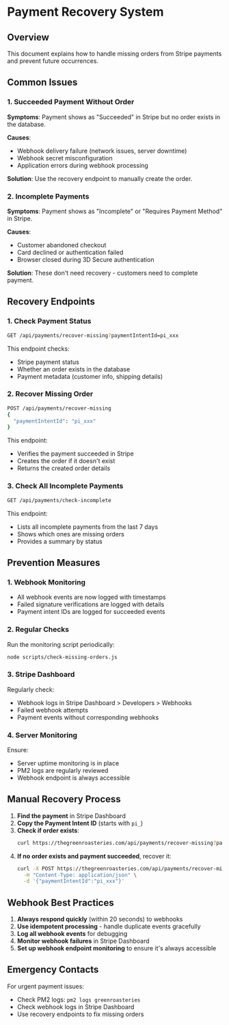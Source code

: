 # Payment Recovery System

## Overview
This document explains how to handle missing orders from Stripe payments and prevent future occurrences.

## Common Issues

### 1. Succeeded Payment Without Order
**Symptoms**: Payment shows as "Succeeded" in Stripe but no order exists in the database.

**Causes**:
- Webhook delivery failure (network issues, server downtime)
- Webhook secret misconfiguration
- Application errors during webhook processing

**Solution**: Use the recovery endpoint to manually create the order.

### 2. Incomplete Payments
**Symptoms**: Payment shows as "Incomplete" or "Requires Payment Method" in Stripe.

**Causes**:
- Customer abandoned checkout
- Card declined or authentication failed
- Browser closed during 3D Secure authentication

**Solution**: These don't need recovery - customers need to complete payment.

## Recovery Endpoints

### 1. Check Payment Status
```bash
GET /api/payments/recover-missing?paymentIntentId=pi_xxx
```

This endpoint checks:
- Stripe payment status
- Whether an order exists in the database
- Payment metadata (customer info, shipping details)

### 2. Recover Missing Order
```bash
POST /api/payments/recover-missing
{
  "paymentIntentId": "pi_xxx"
}
```

This endpoint:
- Verifies the payment succeeded in Stripe
- Creates the order if it doesn't exist
- Returns the created order details

### 3. Check All Incomplete Payments
```bash
GET /api/payments/check-incomplete
```

This endpoint:
- Lists all incomplete payments from the last 7 days
- Shows which ones are missing orders
- Provides a summary by status

## Prevention Measures

### 1. Webhook Monitoring
- All webhook events are now logged with timestamps
- Failed signature verifications are logged with details
- Payment intent IDs are logged for succeeded events

### 2. Regular Checks
Run the monitoring script periodically:
```bash
node scripts/check-missing-orders.js
```

### 3. Stripe Dashboard
Regularly check:
- Webhook logs in Stripe Dashboard > Developers > Webhooks
- Failed webhook attempts
- Payment events without corresponding webhooks

### 4. Server Monitoring
Ensure:
- Server uptime monitoring is in place
- PM2 logs are regularly reviewed
- Webhook endpoint is always accessible

## Manual Recovery Process

1. **Find the payment** in Stripe Dashboard
2. **Copy the Payment Intent ID** (starts with `pi_`)
3. **Check if order exists**:
   ```bash
   curl https://thegreenroasteries.com/api/payments/recover-missing?paymentIntentId=pi_xxx
   ```
4. **If no order exists and payment succeeded**, recover it:
   ```bash
   curl -X POST https://thegreenroasteries.com/api/payments/recover-missing \
     -H "Content-Type: application/json" \
     -d '{"paymentIntentId":"pi_xxx"}'
   ```

## Webhook Best Practices

1. **Always respond quickly** (within 20 seconds) to webhooks
2. **Use idempotent processing** - handle duplicate events gracefully
3. **Log all webhook events** for debugging
4. **Monitor webhook failures** in Stripe Dashboard
5. **Set up webhook endpoint monitoring** to ensure it's always accessible

## Emergency Contacts

For urgent payment issues:
- Check PM2 logs: `pm2 logs greenroasteries`
- Check webhook logs in Stripe Dashboard
- Use recovery endpoints to fix missing orders 